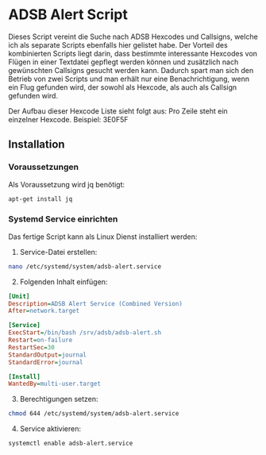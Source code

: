 # ADSB Alert Script

Dieses Script vereint die Suche nach ADSB Hexcodes und Callsigns, welche ich als separate Scripts ebenfalls hier gelistet habe.
Der Vorteil des kombinierten Scripts liegt darin, dass bestimmte interessante Hexcodes von Flügen in einer Textdatei gepflegt werden können und zusätzlich nach gewünschten Callsigns gesucht werden kann.
Dadurch spart man sich den Betrieb von zwei Scripts und man erhält nur eine Benachrichtigung, wenn ein Flug gefunden wird, der sowohl als Hexcode, als auch als Callsign gefunden wird.

Der Aufbau dieser Hexcode Liste sieht folgt aus: Pro Zeile steht ein einzelner Hexcode. Beispiel: 3E0F5F


## Installation

### Voraussetzungen

Als Voraussetzung wird jq benötigt:
```bash
apt-get install jq
```

### Systemd Service einrichten

Das fertige Script kann als Linux Dienst installiert werden:

1. Service-Datei erstellen:
```bash
nano /etc/systemd/system/adsb-alert.service
```

2. Folgenden Inhalt einfügen:
```ini
[Unit]
Description=ADSB Alert Service (Combined Version)
After=network.target

[Service]
ExecStart=/bin/bash /srv/adsb/adsb-alert.sh
Restart=on-failure
RestartSec=30
StandardOutput=journal
StandardError=journal

[Install]
WantedBy=multi-user.target
```

3. Berechtigungen setzen:
```bash
chmod 644 /etc/systemd/system/adsb-alert.service
```

4. Service aktivieren:
```bash
systemctl enable adsb-alert.service
```
